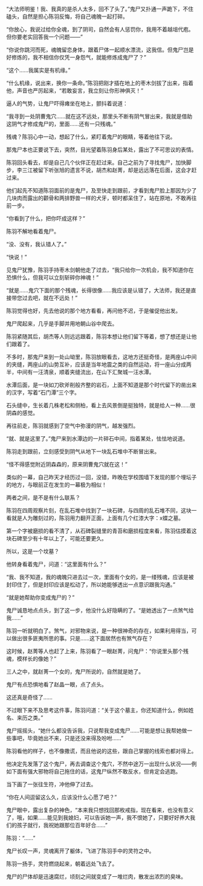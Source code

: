 “大法师明鉴！我、我真的是杀人太多，回不了头了。”鬼尸又扑通一声跪下，不住磕头，自然是担心陈羽反悔，将自己魂魄一起打碎。

“你放心，我说过给你全魂，到了阴司，自然会有人惩罚你，我用不着越俎代庖。但你要老实回答我一个问题——”

“你说你跳河而死，魂魄留恋身体，跟着尸体一起顺水漂流，这我信。但鬼尸岂是好修炼的，我不相信你仅凭一身怨气，就能修炼成鬼尸了？”

“这个……我属实是有机缘。”

“什么机缘，说出来，换你一条命。”陈羽把刚才插在地上的枣木剑拔了出来，指着他，声音也严厉起来，“若敢妄言，我立刻让你形神俱灭！”

逼人的气势，让鬼尸吓得瘫坐在地上，颤抖着说道：

“我寻到一处阴曹鬼穴……就在这不远处，那里头不断有阴气冒出来，我就是借助这阴气才修成鬼尸的，里面……还有一只残魂。”

残魂？陈羽心中一动，想起了什么，紧盯着鬼尸的眼睛，等着他往下说。

那鬼尸本也正要说下去，突然，目光望着陈羽身后某处，露出了不可思议的表情。

陈羽回头看去，却是自己几个伙伴正在赶过来。自己之前为了寻找鬼尸，加快脚步，李三江被留下听张旭的遗言不说，胡杰和赵菁，却是远远落在后面，这会才赶过来。

他们起先不知道陈羽面前的是鬼尸，及至快走到跟前，才看到鬼尸脸上那因为少了几块肉而露出的颧骨和两排野兽一样的犬牙，顿时都呆住了，站在原地，不敢再往前一步。

“你看到了什么，把你吓成这样？”

陈羽不解地看着鬼尸。

“没、没有，我认错人了。”

“快说！”

见鬼尸犹豫，陈羽手持枣木剑朝他走了过去，“我只给你一次机会，我不知道你在恐惧什么，但我可以立刻斩碎你神魂！”

“就是……鬼穴下面的那个残魂，长得很像……我应该是认错了，大法师，我还是直接带您过去吧，就在不远处！”

陈羽觉得也好，先去他说的那个地方看看，再问他不迟，于是催促他出发。

鬼尸爬起来，几乎是手脚并用地朝山谷中爬去。

陈羽紧随其后，胡杰等人则远远跟着，陈羽本想让他们留下等着，想了想还是让他们跟着了。

不多时，那鬼尸来到一处山坳里，陈羽放眼看去，这地方还挺奇怪，是两座山中间的夹缝，两座山的山势互补，应该是当年地震之类的自然运动，将一座山分成两半，中间有一汪清泉，顺着夹缝流出，在山下汇聚城一汪水潭。

水潭后面，是一块如刀砍斧削般齐整的岩石，上面不知道是那个时代留下的凿出来的汉字，写着“石门潭”三个字。

石头缝中，生长着几株老松和侧柏，看上去风景倒是挺独特，就是给人一种……很阴森的感觉。

再往前走，陈羽就感到了空气中弥漫的阴气，越发强烈。

“就、就是这里了。”鬼尸来到水潭边的一片碎石中间，指着某处，怯怯地说道。

陈羽走到跟前，立刻感受到阴气从地下一块乱石堆中不断冒出来。

“怪不得感觉附近阴森森的，原来阴曹鬼穴就在这！”

类似的一幕，自己昨天才经历过一回，没错，昨晚在学校围墙下发现的那个埋坛子的地方，与眼前正在发生的一幕极为相似！

两者之间，是不是有什么联系？

陈羽在四周观察片刻，在乱石堆中找到了一块石碑，与四周的乱石堆不同，这块一看就是人为雕刻过的，陈羽用力翻开正面，上面有几个红漆大字：x蝶之墓。

第一个字被磨损的看不清了，从石碑裂缝里的青苔和磨损程度来看，陈羽估摸着这块石碑至少有十年以上了，可能还要更久。

所以，这是一个坟墓？

他转身看着鬼尸，问道：“这里面有什么？”

“我、我不知道，我的魂魄只进去过一次，里面有个女的，是一缕残魂，应该是被封印住了，但是封印应该是松动了，所以她能够透出一点意识跟我沟通。”

“就是她帮助你变成鬼尸的？”

鬼尸诚恳地点点头，到了这一步，他没什么好隐瞒的了。“是她透出了一点煞气给我……”

陈羽一听就明白了。煞气，对邪物来说，是一种很神奇的存在，如果利用得当，可以做出很多匪夷所思的事。只是……这下面居然也有煞气存在？

这时候，赵菁等人也赶了上来，陈羽看了一眼赵菁，问鬼尸：“你说里头那个残魂，模样长的像她？”

三人之中，就赵菁一个女的，鬼尸所说的，自然就是她了。

鬼尸有点恐惧地看了赵晶一眼，点了点头。

这还真是奇怪了……

不过眼下来不及思考这件事，陈羽问道：“关于这个墓主，你还知道什么，例如姓名、来历之类。”

鬼尸摇摇头，“她什么都没告诉我，只说帮我变成鬼尸……可能是想让我帮她做一些事吧，毕竟她出不来，只是还没来得及吩咐……”

陈羽看他的样子，也不像撒谎，而且他说的这些，跟自己掌握的线索也都对得上。

他决定先发落了这个鬼尸，再去调查这个鬼穴，不然中途万一出现什么状况——例如下面有强大邪物将自己拖住的话，这鬼尸纵然不敢反水，但肯定会逃跑。

当下画了一张往生符，冲他伸了过去。

“你在人间逗留这么久，应该没什么心愿了吧？”

鬼尸眼中，露出复杂的神色，“本来我只想找回那枚戒指，现在看来，也没有意义了，哦，如果……能见到我媳妇，可以告诉她一声，我不恨她了，只要好好养大我们的孩子就行，我祝她跟那位百年好合……”

陈羽：“……”

鬼尸长叹一声，灵魂离开了躯体，飞进了陈羽手中的灵符之中。

陈羽一扬手，灵符燃烧起来，朝着远处飞去了。

鬼尸的尸体却是迅速腐烂，顷刻之间就变成了一堆烂肉，散发出浓烈的臭味。
